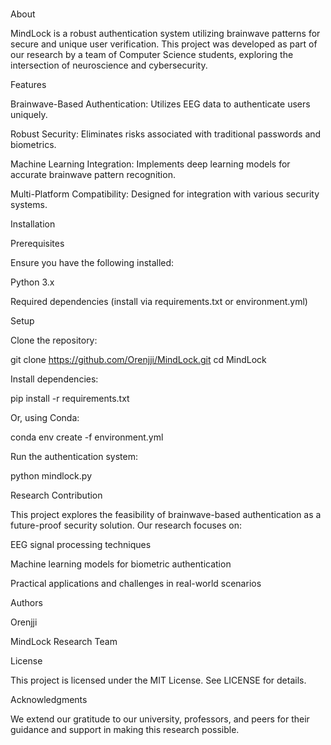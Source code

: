 # 

About

MindLock is a robust authentication system utilizing brainwave patterns for secure and unique user verification. This project was developed as part of our research by a team of Computer Science students, exploring the intersection of neuroscience and cybersecurity.

Features

Brainwave-Based Authentication: Utilizes EEG data to authenticate users uniquely.

Robust Security: Eliminates risks associated with traditional passwords and biometrics.

Machine Learning Integration: Implements deep learning models for accurate brainwave pattern recognition.

Multi-Platform Compatibility: Designed for integration with various security systems.

Installation

Prerequisites

Ensure you have the following installed:

Python 3.x

Required dependencies (install via requirements.txt or environment.yml)

Setup

Clone the repository:

git clone https://github.com/Orenjji/MindLock.git
cd MindLock

Install dependencies:

pip install -r requirements.txt

Or, using Conda:

conda env create -f environment.yml

Run the authentication system:

python mindlock.py

Research Contribution

This project explores the feasibility of brainwave-based authentication as a future-proof security solution. Our research focuses on:

EEG signal processing techniques

Machine learning models for biometric authentication

Practical applications and challenges in real-world scenarios

Authors

Orenjji

MindLock Research Team

License

This project is licensed under the MIT License. See LICENSE for details.

Acknowledgments

We extend our gratitude to our university, professors, and peers for their guidance and support in making this research possible.
